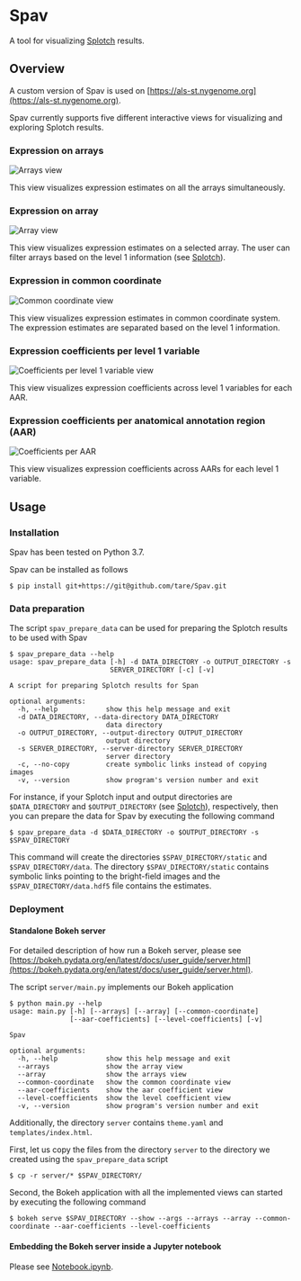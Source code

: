 # Spav
A tool for visualizing [Splotch](https://github.com/tare/Splotch) results.

## Overview
A custom version of Spav is used on [https://als-st.nygenome.org](https://als-st.nygenome.org).

Spav currently supports five different interactive views for visualizing and exploring Splotch results.

### Expression on arrays
![Arrays view](images/arrays.png)

This view visualizes expression estimates on all the arrays simultaneously.

### Expression on array
![Array view](images/array.png)

This view visualizes expression estimates on a selected array. The user can filter arrays based on the level 1 information (see [Splotch](https://github.com/tare/Splotch)).

### Expression in common coordinate
![Common coordinate view](images/common_coordinate.png)

This view visualizes expression estimates in common coordinate system. The expression estimates are separated based on the level 1 information.

### Expression coefficients per level 1 variable
![Coefficients per level 1 variable view](images/coefficients_level.png)

This view visualizes expression coefficients across level 1 variables for each AAR.

### Expression coefficients per anatomical annotation region (AAR)
![Coefficients per AAR](images/coefficients_aar.png)

This view visualizes expression coefficients across AARs for each level 1 variable.

## Usage

### Installation
Spav has been tested on Python 3.7.

Spav can be installed as follows
```console
$ pip install git+https://git@github.com/tare/Spav.git
```

### Data preparation
The script ``spav_prepare_data`` can be used for preparing the Splotch results to be used with Spav
```console
$ spav_prepare_data --help
usage: spav_prepare_data [-h] -d DATA_DIRECTORY -o OUTPUT_DIRECTORY -s
                         SERVER_DIRECTORY [-c] [-v]

A script for preparing Splotch results for Span

optional arguments:
  -h, --help            show this help message and exit
  -d DATA_DIRECTORY, --data-directory DATA_DIRECTORY
                        data directory
  -o OUTPUT_DIRECTORY, --output-directory OUTPUT_DIRECTORY
                        output directory
  -s SERVER_DIRECTORY, --server-directory SERVER_DIRECTORY
                        server directory
  -c, --no-copy         create symbolic links instead of copying images
  -v, --version         show program's version number and exit
```

For instance, if your Splotch input and output directories are ``$DATA_DIRECTORY`` and ``$OUTPUT_DIRECTORY`` (see [Splotch](https://github.com/tare/Splotch)), respectively, then you can prepare the data for Spav by executing the following command
```console
$ spav_prepare_data -d $DATA_DIRECTORY -o $OUTPUT_DIRECTORY -s $SPAV_DIRECTORY
```
This command will create the directories ``$SPAV_DIRECTORY/static`` and ``$SPAV_DIRECTORY/data``.
The directory ``$SPAV_DIRECTORY/static`` contains symbolic links pointing to the bright-field images and the ``$SPAV_DIRECTORY/data.hdf5`` file contains the estimates.

### Deployment

#### Standalone Bokeh server
For detailed description of how run a Bokeh server, please see [https://bokeh.pydata.org/en/latest/docs/user_guide/server.html](https://bokeh.pydata.org/en/latest/docs/user_guide/server.html).

The script ``server/main.py`` implements our Bokeh application
```console
$ python main.py --help
usage: main.py [-h] [--arrays] [--array] [--common-coordinate]
               [--aar-coefficients] [--level-coefficients] [-v]

Spav

optional arguments:
  -h, --help            show this help message and exit
  --arrays              show the array view
  --array               show the arrays view
  --common-coordinate   show the common coordinate view
  --aar-coefficients    show the aar coefficient view
  --level-coefficients  show the level coefficient view
  -v, --version         show program's version number and exit
```
Additionally, the directory ``server`` contains ``theme.yaml`` and ``templates/index.html``.

First, let us copy the files from the directory ``server`` to the directory we created using the ``spav_prepare_data`` script
```console
$ cp -r server/* $SPAV_DIRECTORY/ 
```
Second, the Bokeh application with all the implemented views can started by executing the following command
```console
$ bokeh serve $SPAV_DIRECTORY --show --args --arrays --array --common-coordinate --aar-coefficients --level-coefficients
```

#### Embedding the Bokeh server inside a Jupyter notebook
Please see [Notebook.ipynb](Notebook.ipynb).
